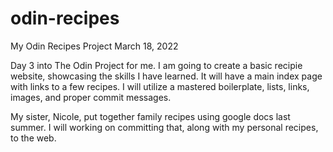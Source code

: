 # odin-recipes
My Odin Recipes Project                   March 18, 2022

Day 3 into The Odin Project for me. I am going to create a basic recipie website, showcasing the skills I have learned. It will have a main index page with links to a few recipes. I will utilize a mastered boilerplate, lists, links, images, and proper commit messages. 

My sister, Nicole, put together family recipes using google docs last summer. I will working on committing that, along with my personal recipes, to the web.